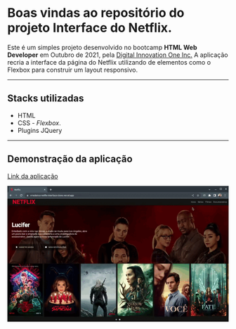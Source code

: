 <h1>Boas vindas ao repositório do projeto Interface do Netflix.</h1>

<div>
  <p>Este é um simples projeto desenvolvido no bootcamp <strong>HTML Web Developer</strong> em Outubro de 2021, pela <a href="https://www.dio.me/" target="_blank">Digital Innovation One Inc.</a> A aplicação recria a interface da página do Netflix utilizando de elementos como o Flexbox para construir um layout responsivo.</p>
</div>
<hr>
<h2>Stacks utilizadas</h2>
<ul>
  <li>HTML</li>
  <li>CSS - <i>Flexbox</i>.</li>
  <li>Plugins JQuery</li>
</ul>
<hr>
<h2>Demonstração da aplicação</h2>
<p>
  <a href="https://vmedeiros-projeto-netflix-interface.vercel.app/" target="_blank">Link da aplicação</a>
</p>
<div align="center">
  <img width="600" src="./img/netflixDemonstration.gif" alt="Demonstração da aplicação no Desktop">
</div>
